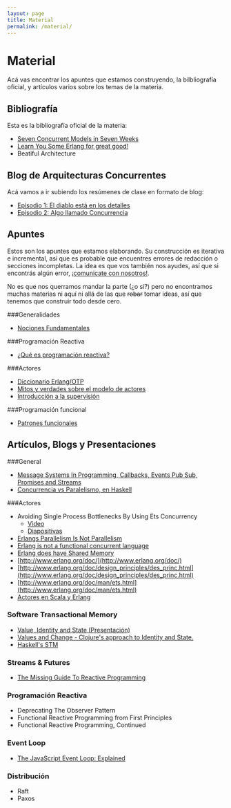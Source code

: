 ```yaml
---
layout: page
title: Material
permalink: /material/
---
```


# Material

Acá vas encontrar los apuntes que estamos construyendo, la bilbliografía oficial, y artículos varios sobre los temas de la materia. 

## Bibliografía

Esta es la bibliografía oficial de la materia: 

- [Seven Concurrent Models in Seven Weeks](https://pragprog.com/book/pb7con/seven-concurrency-models-in-seven-weeks)
- [Learn You Some Erlang for great good!](http://learnyousomeerlang.com/)
- Beatiful Architecture

## Blog de Arquitecturas Concurrentes

Acá vamos a ir subiendo los resúmenes de clase en formato de blog:

* [Episodio 1: El diablo está en los detalles](https://goo.gl/qEHWjX)
* [Episodio 2: Algo llamado Concurrencia](https://goo.gl/oOelel)

## Apuntes 

Estos son los apuntes que estamos elaborando. Su construcción es iterativa e incremental, así que es probable que encuentres errores de redacción o secciones incompletas. La idea es que vos también nos ayudes, así que si encontrás algún error, [¡comunicate con nosotros!](/about).

No es que nos querramos mandar la parte (¿o sí?) pero no encontramos muchas materias ni aquí ni allá de las que <del>robar</del> tomar ideas, así que tenemos que construir todo desde cero.

###Generalidades

- [Nociones Fundamentales](https://docs.google.com/document/d/1F8zdJpJlNJHBVq9PEoqAT_CFnTB6blXYhNkXpS0GXiE)

###Programación Reactiva

- [¿Qué es programación reactiva?](https://docs.google.com/document/d/1hD3jVG211KiKaM-fBlzRov3naGwf12oSjR2dg8JM51w)

###Actores

- [Diccionario Erlang/OTP](https://docs.google.com/document/d/1QG6Aq9AnSuHH5L3r0F063LgYAAP8ts5wSTEmXd8d3r0)
- [Mitos y verdades sobre el modelo de actores](https://docs.google.com/document/d/1-HwUOZEO7zr3qhQN70eRmQ-eYRsrpzxXx0pHOtNyZMg)
- [Introducción a la supervisión](https://docs.google.com/document/d/1r_E6Hj4F-38dy5tDbxfTBW2XaU8sSRaf9qtC-VuLDIw)

###Programación funcional

- [Patrones funcionales](https://docs.google.com/document/d/13XFlFnOaOtMq7I_r4xRUqLP-sasnEJA0-zSEh7utMQ0)


## Artículos, Blogs y Presentaciones

###General

- [Message Systems In Programming, Callbacks, Events Pub Sub, Promises and Streams](http://jessewarden.com/2014/10/message-systems-in-programming-callbacks-events-pub-sub-promises-and-streams.html)
- [Concurrencia vs Paralelismo, en Haskell](https://wiki.haskell.org/Parallelism)

###Actores

- Avoiding Single Process Bottlenecks By Using Ets Concurrency
  * [Video](http://vimeo.com/90733229)
  * [Diapositivas](http://www.erlang-factory.com/static/upload/media/1394716488140115jaynelson.pdf)
- [Erlangs Parallelism Is Not Parallelism](http://jlouisramblings.blogspot.com.ar/2011/07/erlangs-parallelism-is-not-parallelism.html)
- [Erlang is not a functional concurrent language](http://www.javalimit.com/2011/05/erlang-is-not-a-concurrent-functional-programming-language.htm)
- [Erlang does have Shared Memory](http://yarivsblog.blogspot.com.ar/2008/05/erlang-does-have-shared-memory.html)
- [http://www.erlang.org/doc/](http://www.erlang.org/doc/)
- [http://www.erlang.org/doc/design_principles/des_princ.html](http://www.erlang.org/doc/design_principles/des_princ.html)
- [http://www.erlang.org/doc/man/ets.html](http://www.erlang.org/doc/man/ets.html)
- [Actores en Scala y Erlang](https://savanne.be/articles/concurrency-in-erlang-scala/)


### Software Transactional Memory

- [Value, Identity and State (Presentación)](http://www.infoq.com/presentations/Value-Identity-State-Rich-Hickey#anch48593)
- [Values and Change - Clojure's approach to Identity and State.](http://clojure.org/state)
- [Haskell's STM](http://research.microsoft.com/en-us/um/people/simonpj/papers/stm/beautiful.pdf)

### Streams & Futures

- [The Missing Guide To Reactive Programming](https://gist.github.com/staltz/868e7e9bc2a7b8c1f754)

### Programación Reactiva

- Deprecating The Observer Pattern
- Functional Reactive Programming from First Principles
- Functional Reactive Programming, Continued

### Event Loop

- [The JavaScript Event Loop: Explained](http://blog.carbonfive.com/2013/10/27/the-javascript-event-loop-explained)

### Distribución

- Raft
- Paxos

